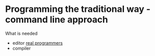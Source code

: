 # Programming the traditional way - command line approach

What is needed
- editor
  [real programmers](https://xkcd.com/378/)
- compiler
